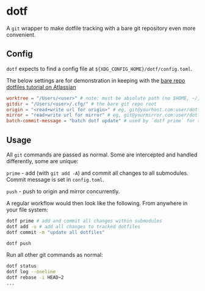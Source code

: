 # dotf

A `git` wrapper to make dotfile tracking with a bare git repository even more
convenient.

## Config

`dotf` expects to find a config file at `${XDG_CONFIG_HOME}/dotf/config.toml`.

The below settings are for demonstration in keeping with the
[bare repo dotfiles tutorial on Atlassian](https://www.atlassian.com/git/tutorials/dotfiles)

```toml
worktree = "/Users/<user>" # note: must be absolute path (no $HOME, ~/, etc.. yet)
gitdir = "/Users/<user>/.cfg/" # the bare git repo root
origin = "<read+write url for origin>" # eg, git@yourhost.com:user/dotfiles
mirror = "read+write url for mirror" # eg, git@yourmirror.com:user/dotfiles
batch-commit-message = "batch dotf update" # used by `dotf prime` for submodule commit message
```

## Usage

All `git` commands are passed as normal. Some are intercepted and handled
differently, some are unique:

`prime` - add (with `git add -A`) and commit all changes to all submodules.
Commit message is set in `config.toml`.

`push` - push to origin and mirror concurrently.

A regular workflow would then look like the following. From anywhere in your
file system:

```bash
dotf prime # add and commit all changes within submodules
dotf add -u # add all changes to tracked dotfiles
dotf commit -m "update all dotfiles"

dotf push
```

Run all other git commands as normal:

```bash
dotf status
dotf log --oneline
dotf rebase -i HEAD~2
...
```
